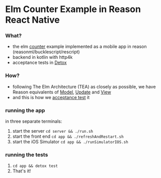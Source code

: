 # Elm Counter Example in Reason React Native

### What?
- the elm [counter](https://elm-lang.org/examples/buttons) example implemented as a mobile app in reason (reasonml/bucklescript/rescript)
- backend in kotlin with http4k
- acceptance tests in [Detox](https://github.com/wix/Detox)

### How?
- following The Elm Architecture (TEA) as closely as possible, we have Reason equivalents of [Model](https://github.com/alltonp/reason-react-native-detox-tea/blob/main/app/src/Types.re), [Update](https://github.com/alltonp/reason-react-native-detox-tea/blob/main/app/src/Update.re) and [View](https://github.com/alltonp/reason-react-native-detox-tea/blob/main/app/src/Views.re) 
- and this is how we [acceptance test](https://github.com/alltonp/reason-react-native-detox-tea/blob/main/app/e2e/firstTest.re) it

### running the app

in three separate terminals:
1. start the server `cd server && ./run.sh`
1. start the front end `cd app && ./refreshAndRestart.sh`
1. start the iOS Simulator `cd app && ./runSimulatorIOS.sh`

### running the tests

1. `cd app && detox test`
1. That's it!
